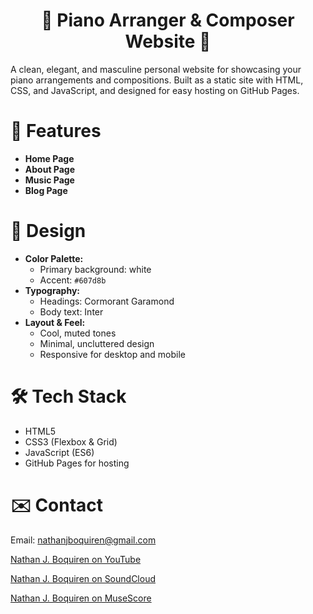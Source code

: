 <h1 align="center">🎹 Piano Arranger & Composer Website 🎹</h1>

A clean, elegant, and masculine personal website for showcasing your piano arrangements and compositions. Built as a static site with HTML, CSS, and JavaScript, and designed for easy hosting on GitHub Pages.


# 🔹 Features

- **Home Page**
- **About Page**
- **Music Page**
- **Blog Page**


# 🎨 Design

- **Color Palette:**  
  - Primary background: white  
  - Accent: `#607d8b`  
- **Typography:**  
  - Headings: Cormorant Garamond  
  - Body text: Inter 
- **Layout & Feel:**  
  - Cool, muted tones  
  - Minimal, uncluttered design  
  - Responsive for desktop and mobile  


# 🛠️ Tech Stack

- HTML5  
- CSS3 (Flexbox & Grid)  
- JavaScript (ES6)
- GitHub Pages for hosting

# ✉️ Contact
Email: nathanjboquiren@gmail.com

[Nathan J. Boquiren on YouTube](www.youtube.com/@nathanjboquiren)

[Nathan J. Boquiren on SoundCloud](https://soundcloud.com/nathanjboqurien)

[Nathan J. Boquiren on MuseScore](https://musescore.com/user/75155704)
